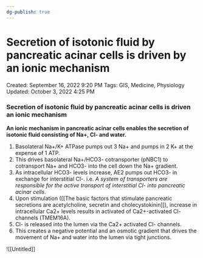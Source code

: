 ```yaml
---
dg-publish: true
---
```


# Secretion of isotonic fluid by pancreatic acinar cells is driven by an ionic mechanism

Created: September 16, 2022 9:20 PM
Tags: GIS, Medicine, Physiology
Updated: October 3, 2022 4:25 PM

### Secretion of isotonic fluid by pancreatic acinar cells is driven an ionic mechanism

**An ionic mechanism in pancreatic acinar cells enables the secretion of isotonic fluid consisting of Na+, Cl- and water.**

1. Basolateral Na+/K+ ATPase pumps out 3 Na+ and pumps in 2 K+ at the expense of 1 ATP.
2. This drives basolateral Na+/HCO3- cotransporter (pNBC1) to cotransport Na+ and HCO3- into the cell down the Na+ gradient.
3. As intracellular HCO3- levels increase, AE2 pumps out HCO3- in exchange for interstitial Cl-. i.e. *A system of transporters are responsible for the active transport of interstitial Cl- into pancreatic acinar cells*.
4. Upon stimulation ([[The basic factors that stimulate pancreatic secretions are acetylcholine, secretin and cholecystokinin]]), increase in intracellular Ca2+ levels results in activated of Ca2+-activated Cl- channels (TMEM16A).
5. Cl- is released into the lumen via the Ca2+ activated Cl- channels.
6. This creates a negative potential and an osmotic gradient that drives the movement of Na+ and water into the lumen via tight junctions.

![[Untitled]]